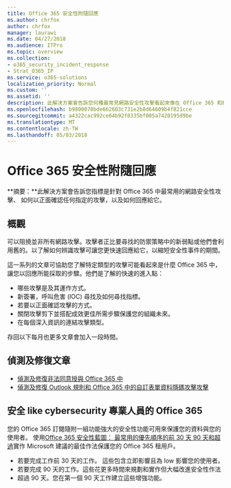 ```yaml
---
title: Office 365 安全性附隨回應
ms.author: chrfox
author: chrfox
manager: laurawi
ms.date: 04/27/2018
ms.audience: ITPro
ms.topic: overview
ms.collection:
- o365_security_incident_response
- Strat_O365_IP
ms.service: o365-solutions
localization_priority: Normal
ms.custom: ''
ms.assetid: ''
description: 此解決方案會告訴您何種最常見網路安全性攻擊看起來像在 Office 365 和給他們的回應方式
ms.openlocfilehash: b9800070bde662603c731e2b8d64609b4f821cce
ms.sourcegitcommit: a4322cac992ce64b92f0335bf005a7420195d9be
ms.translationtype: MT
ms.contentlocale: zh-TW
ms.lasthandoff: 05/03/2018
---
```

# <a name="office-365-security-incident-response"></a>Office 365 安全性附隨回應

 **摘要：**此解決方案會告訴您指標是針對 Office 365 中最常用的網路安全性攻擊、 如何以正面確認任何指定的攻擊，以及如何回應給它。
  
## <a name="overview"></a>概觀
可以阻撓並非所有網路攻擊。攻擊者正比要尋找的防禦策略中的新弱點或他們會利用舊的。以了解如何辨識攻擊可讓您更快速回應給它，以縮短安全性事件的期間。

這一系列的文章可協助您了解特定類型的攻擊可能看起來是什麼 Office 365 中，讓您以回應所能採取的步驟。他們是了解的快速的進入點：
 
- 哪些攻擊是及其運作方式。
- 新簽署，呼叫危害 (IOC) 尋找及如何尋找指標。
- 若要以正面確認攻擊的方式。
- 關閉攻擊剪下並搭配成效更佳所需步驟保護您的組織未來。
- 在每個深入資訊的連結攻擊類型。

存回以下每月也更多文章會加入一段時間。

## <a name="detect-and-remediate-articles"></a>偵測及修復文章
- [偵測及修復非法同意授與 Office 365 中](detect-and-remediate-illicit-consent-grants.md)
- [偵測及修復 Outlook 規則和 Office 365 中的自訂表單資料隱碼攻擊攻擊](detect-and-remediate-outlook-rules-forms-attack.md)
 
## <a name="secure-office-365-like-a-cybersecurity-pro"></a>安全 like cybersecurity 專業人員的 Office 365
您的 Office 365 訂閱隨附一組功能強大的安全性功能可用來保護您的資料與您的使用者。 使用[Office 365 安全性藍圖： 最常用的優先順序的前 30 天 90 天和超過](https://support.office.com/en-us/article/Office-365-security-roadmap-Top-priorities-for-the-first-30-days-90-days-and-beyond-28c86a1c-e4dd-4aad-a2a6-c768a21cb352)實作 Microsoft 建議的最佳作法保護您的 Office 365 租用戶。
- 若要完成工作前 30 天的工作。 這些包含立即影響且為 low 影響您的使用者。
- 若要完成 90 天的工作。這些花更多時間來規劃和實作但大幅改進安全性作法
- 超過 90 天。您在第一個 90 天工作建立這些增強功能。






